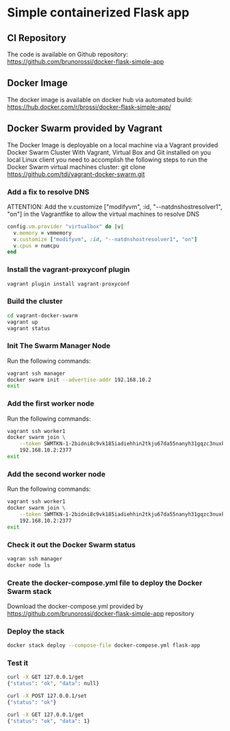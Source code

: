 # Simple containerized Flask app

## CI Repository
The code is available on Github repository: https://github.com/brunorossi/docker-flask-simple-app

## Docker Image
The docker image is available on docker hub via automated build: https://hub.docker.com/r/brossi/docker-flask-simple-app/

## Docker Swarm provided by Vagrant
The Docker Image is deployable on a local machine via a Vagrant provided Docker Swarm Cluster
With Vagrant, Virtual Box and Git installed on you local Linux client you need to accomplish
the following steps to run the Docker Swarm virtual machines cluster:
git clone https://github.com/tdi/vagrant-docker-swarm.git

### Add a fix to resolve DNS
ATTENTION: Add the v.customize ["modifyvm", :id, "--natdnshostresolver1", "on"] in the Vagrantfike
to allow the virtual machines to resolve DNS

```ruby
config.vm.provider "virtualbox" do |v|
  v.memory = vmmemory
  v.customize ["modifyvm", :id, "--natdnshostresolver1", "on"]
  v.cpus = numcpu
end
```

### Install the vagrant-proxyconf plugin
```bash
vagrant plugin install vagrant-proxyconf
```

### Build the cluster
```bash
cd vagrant-docker-swarm
vagrant up
vagrant status
```

### Init The Swarm Manager Node
Run the following commands:
```bash
vagrant ssh manager
docker swarm init --advertise-addr 192.168.10.2
exit
```

### Add the first worker node
Run the following commands:
```bash
vagrant ssh worker1
docker swarm join \
    --token SWMTKN-1-2bidni8c9vk185iadiehhin2tkju67da55nanyh31gqzc3nuxk-0pix6nlsp4lossiiven3zhi2z \
    192.168.10.2:2377
exit
```

### Add the second worker node
Run the following commands:
```bash
vagrant ssh worker1
docker swarm join \
    --token SWMTKN-1-2bidni8c9vk185iadiehhin2tkju67da55nanyh31gqzc3nuxk-0pix6nlsp4lossiiven3zhi2z \
    192.168.10.2:2377
exit
```

### Check it out the Docker Swarm status
```bash
vagran ssh manager
docker node ls
```

### Create the docker-compose.yml file to deploy the Docker Swarm stack
Download the docker-compose.yml provided by https://github.com/brunorossi/docker-flask-simple-app repository

### Deploy the stack
```bash
docker stack deploy --compose-file docker-compose.yml flask-app
```

### Test it
```bash
curl -X GET 127.0.0.1/get
{"status": "ok", "data": null}

curl -X POST 127.0.0.1/set
{"status": "ok"}

curl -X GET 127.0.0.1/get
{"status": "ok", "data": 1}
```
